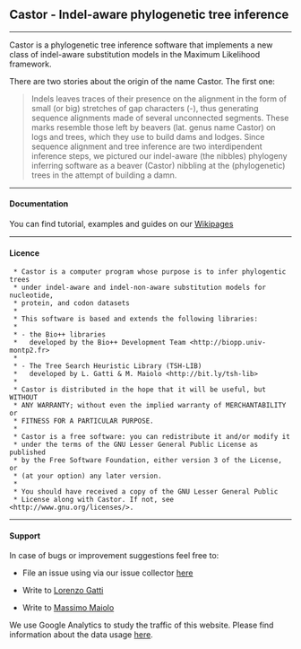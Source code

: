## Castor - Indel-aware phylogenetic tree inference

----

Castor is a phylogenetic tree inference software that implements a new class of
indel-aware substitution models in the Maximum Likelihood framework.

There are two stories about the origin of the name Castor. The first one:

> Indels leaves traces of their presence on the alignment in the form of small (or big)
> stretches of gap characters (-), thus generating sequence alignments made of several
> unconnected segments. These marks resemble those left by beavers (lat. genus name Castor)
> on logs and trees, which they use to build dams and lodges. Since sequence
> alignment and tree inference are two interdipendent inference steps, we pictured
> our indel-aware (the nibbles) phylogeny inferring software as a beaver (Castor)
> nibbling at the (phylogenetic) trees in the attempt of building a damn.


----
#### Documentation

You can find tutorial, examples and guides on our [Wikipages](https://bitbucket.org/lorenzogatti89/castor/wiki)

----
#### Licence

     * Castor is a computer program whose purpose is to infer phylogentic trees
     * under indel-aware and indel-non-aware substitution models for nucleotide,
     * protein, and codon datasets
     *
     * This software is based and extends the following libraries:
     *
     * - the Bio++ libraries
     *   developed by the Bio++ Development Team <http://biopp.univ-montp2.fr>
     *
     * - The Tree Search Heuristic Library (TSH-LIB)
     *   developed by L. Gatti & M. Maiolo <http://bit.ly/tsh-lib>
     *
     * Castor is distributed in the hope that it will be useful, but WITHOUT
     * ANY WARRANTY; without even the implied warranty of MERCHANTABILITY or
     * FITNESS FOR A PARTICULAR PURPOSE.
     *
     * Castor is a free software: you can redistribute it and/or modify it
     * under the terms of the GNU Lesser General Public License as published
     * by the Free Software Foundation, either version 3 of the License, or
     * (at your option) any later version.
     *
     * You should have received a copy of the GNU Lesser General Public
     * License along with Castor. If not, see <http://www.gnu.org/licenses/>.

----
#### Support
In case of bugs or improvement suggestions feel free to:
    
- File an issue using via our issue collector [here](http://track.lorenzogatti.me/issuetracking_minijati.html)
    
- Write to [Lorenzo Gatti](mailto:lorenzo.gatti@alumni.ethz.ch)
    
- Write to [Massimo Maiolo](mailto:massimo.maiolo@zhaw.ch)


We use Google Analytics to study the traffic of this website. Please find information about the data usage [here](https://policies.google.com/technologies/partner-sites?hl=en).

